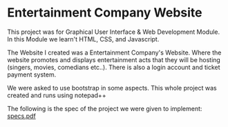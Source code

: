 # Entertainment Company Website
This project was for Graphical User Interface & Web Development Module. In this Module we learn't HTML, CSS, and Javascript.

The Website I created was a Entertainment Company's Website. Where the website promotes and displays entertainment acts that they will be hosting (singers, movies, comedians etc..).
There is also a login account and ticket payment system.

We were asked to use bootstrap in some aspects. This whole project was created and runs using notepad++

The following is the spec of the project we were given to implement:
[specs.pdf](https://github.com/Keelan1996/EntertainmentCompany_Website/files/8936532/specs.pdf)
